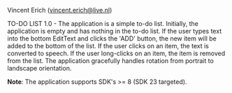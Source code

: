 Vincent Erich (<vincent.erich@live.nl>)

TO-DO LIST 1.0 - The application is a simple to-do list. Initially, the application is empty and
has nothing in the to-do list. If the user types text into the bottom EditText and clicks the 'ADD'
button, the new item will be added to the bottom of the list. If the user clicks on an item, the
text is converted to speech. If the user long-clicks on an item, the item is removed from the list.
The application gracefully handles rotation from portrait to landscape orientation.

<b>Note</b>: The application supports SDK's >= 8 (SDK 23 targeted).